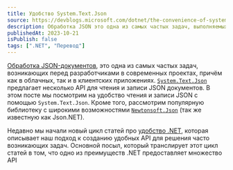 ```yaml
---
title: Удобство System.Text.Json
source: https://devblogs.microsoft.com/dotnet/the-convenience-of-system-text-json/
description: Обработка JSON это одна из самых частых задач, выполняемых разработчиками. В этой статье сравним разные подходы к этому с точки зрения спектра удобства и производительности
publishedAt: 2023-10-21
isPublish: false
tags: [".NET", "Перевод"]
---
```


[Обработка JSON-документов](https://learn.microsoft.com/dotnet/standard/serialization/system-text-json/overview), это одна из самых частых задач, возникающих перед разработчиками в современных проектах, причём как в облачных, так и в клиентских приложениях. [`System.Text.Json`](https://learn.microsoft.com/dotnet/standard/serialization/system-text-json/how-to) предлагает несколько API для чтения и записи JSON документов. В этом посте мы посмотрим на удобство чтения и записи JSON с помощью `System.Text.Json`. Кроме того, рассмотрим популярную библиотеку с широкими возможностями [`Newtonsoft.Json`](https://www.newtonsoft.com/json) (так же известную как Json.NET).

Недавно мы начали новый цикл статей про [удобство .NET](/posts/convenience-of-dotnet), которая описывает наш подход к созданию удобных API для решения часто возникающих задач. Основной посыл, который транслирует этот цикл статей в том, что одно из преимуществ .NET предоставляет множество API 